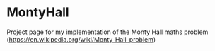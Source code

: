 # MontyHall
Project page for my implementation of the Monty Hall maths problem (https://en.wikipedia.org/wiki/Monty_Hall_problem)



